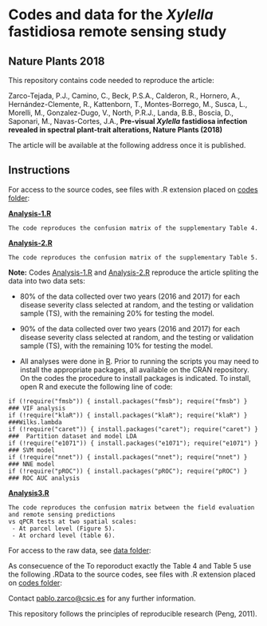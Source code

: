 # Codes and data for the <i>Xylella</i> fastidiosa remote sensing study
## Nature Plants 2018 

This repository contains code needed to reproduce the article:

Zarco-Tejada, P.J., Camino, C., Beck, P.S.A., Calderon, R., Hornero, A., Hernández-Clemente, R., Kattenborn, T., Montes-Borrego, M., Susca, L., Morelli, M., Gonzalez-Dugo, V., North, P.R.J., Landa, B.B., Boscia, D., Saponari, M., Navas-Cortes, J.A., <b>Pre-visual <i>Xylella</i> fastidiosa infection revealed in spectral plant-trait alterations, Nature Plants (2018)</b>

The article will be available at the following address once it is published.

## Instructions

For access to the source codes, see files with .R extension placed on [codes folder](https://github.com/Quantalab/Xf-NPlants-2018/tree/master/codes):</b>

<b>[Analysis-1.R](https://github.com/Quantalab/Xf-NPlants-2018/blob/master/codes/Analysis1.R) </b>
<br/> 
```
The code reproduces the confusion matrix of the supplementary Table 4.
```

<b>[Analysis-2.R](https://github.com/Quantalab/Xf-NPlants-2018/blob/master/codes/Analysis2.R) </b><br/>

```
The code reproduces the confusion matrix of the supplementary Table 5.
```
<b>Note:</b> Codes [Analysis-1.R](https://github.com/Quantalab/Xf-NPlants-2018/blob/master/codes/Analysis1.R) and [Analysis-2.R](https://github.com/Quantalab/Xf-NPlants-2018/blob/master/codes/Analysis2.R) reproduce the article spliting the data into two data sets:
<br>
 - 80% of the data collected over two years (2016 and 2017) for each disease severity class selected at random, and the testing or validation sample (TS), with the remaining 20% for testing  the model.

 - 90% of the data collected over two years (2016 and 2017) for each disease severity class selected at random, and the testing or validation sample (TS), with the remaining 10% for testing  the model.
 
 - All analyses were done in [R](https://cran.r-project.org/). Prior to running the scripts you may need to install the appropriate packages, all available on the CRAN repository. On the codes the procedure to install packages is indicated. To install, open R and execute the following line of code:
 ```
 if (!require("fmsb")) { install.packages("fmsb"); require("fmsb") }  ### VIF analysis
if (!require("klaR")) { install.packages("klaR"); require("klaR") }  ###Wilks.lambda
if (!require("caret")) { install.packages("caret"); require("caret") }  ###  Partition dataset and model LDA
if (!require("e1071")) { install.packages("e1071"); require("e1071") }  ### SVM model
if (!require("nnet")) { install.packages("nnet"); require("nnet") }  ### NNE model
if (!require("pROC")) { install.packages("pROC"); require("pROC") }  ### ROC AUC analysis
```
<b>[Analysis3.R](https://github.com/Quantalab/Xf-NPlants-2018/blob/master/codes/Analysis3.R)</b><br/>

```
The code reproduces the confusion matrix between the field evaluation and remote sensing predictions 
vs qPCR tests at two spatial scales:
 - At parcel level (Figure 5).
 - At orchard level (table 6).
```

For access to the raw data, see [data folder](https://github.com/Quantalab/Xf-NPlants-2018/tree/master/Data):</b>


As consecuence of the To reporoduct exactly the Table 4 and Table 5 use the following .RData to the source codes, see files with .R extension placed on [codes folder](https://github.com/Quantalab/Xf-NPlants-2018/tree/master/codes):</b>


Contact  pablo.zarco@csic.es for any further information.

This repository follows the principles of reproducible research (Peng, 2011).
